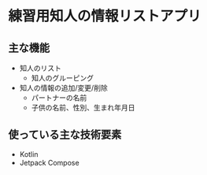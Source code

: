 # 練習用知人の情報リストアプリ

## 主な機能

* 知人のリスト
  * 知人のグルーピング
* 知人の情報の追加/変更/削除
  * パートナーの名前
  * 子供の名前、性別、生まれ年月日

## 使っている主な技術要素

* Kotlin
* Jetpack Compose